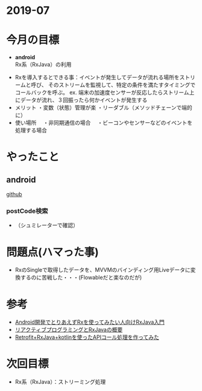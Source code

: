 # 2019-07

# 今月の目標
* **android**  
  Rx系（RxJava）の利用 
 - Rxを導入するとできる事：イベントが発生してデータが流れる場所をストリームと呼び、
   そのストリームを監視して、特定の条件を満たすタイミングでコールバックを呼ぶ。
   ex. 端末の加速度センサーが反応したらストリーム上にデータが流れ、３回振ったら何かイベントが発生する
 - メリット
  ・変数（状態）管理が楽
  ・リーダブル（メソッドチェーンで端的に）
 - 使い場所
　・非同期通信の場合
　・ビーコンやセンサーなどのイベントを処理する場合

# やったこと
## android
[github]()  

### postCode検索
 * （シュミレーターで確認）
 
# 問題点(ハマった事)
* RxのSingleで取得したデータを、MVVMのバインディング用Liveデータに変換するのに苦戦した・・・(Flowableだと楽なのだが)

# 参考
  * [Android開発でとりあえずRxを使ってみたい人向けRxJava入門](https://qiita.com/offwhite/items/418040d4af32363bda74) 
  * [リアクティブプログラミングとRxJavaの概要](https://codezine.jp/article/detail/9570)
  * [Retrofit+RxJava+kotlinを使ったAPIコール処理を作ってみた](https://qiita.com/motomiya326/items/f59f0ddf400da4050fe8)

# 次回目標
* Rx系（RxJava）：ストリーミング処理
